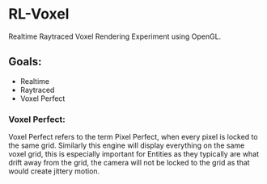 # RL-Voxel

Realtime Raytraced Voxel Rendering Experiment using OpenGL. 

## Goals:

- Realtime
- Raytraced
- Voxel Perfect


### Voxel Perfect:

Voxel Perfect refers to the term Pixel Perfect, when every pixel is locked to the same grid. Similarly this engine will display everything on the same voxel grid, this is especially important for Entities as they typically are what drift away from the grid, the camera will not be locked to the grid as that would create jittery motion.

